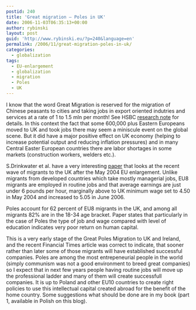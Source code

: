 ```yaml
---
postid: 240
title: 'Great migration – Poles in UK'
date: 2006-11-03T06:35:13+00:00
author: rybinski
layout: post
guid: 'http://www.rybinski.eu/?p=240&language=en'
permalink: /2006/11/great-migration-poles-in-uk/
categories:
  - globalization
tags:
  - EU-enlargement
  - globalization
  - migration
  - Poles
  - UK
---
```

I know that the word Great Migration is reserved for the migration of Chinese peasants to cities and taking jobs in export oriented indutries and services at a rate of 1 to 1.5 mln per month! See HSBC [research note](/uploads/hsbc_on_great_migration.pdf) for details. In this context the fact that some 600,000 plus Eastern Europeans moved to UK and took jobs there may seem a miniscule event on the global scene. But it did have a major positive effect on UK economy (helping to increase potential output and reducing inflation pressures) and in many Central Easter European countries there are labor shortages in some markets (construction workers, welders etc.). 

<!--more-->

S.Drinkwater et al. have a very interesting [paper](/uploads/iza_drinkwater_on_eu_enlargement_and_labor_markets.pdf) that looks at the recent wave of migrants to the UK after the May 2004 EU enlargement. Unlike migrants from developed countries which take mostly managerial jobs, EU8 migrants are employed in routine jobs and that average earnings are just under 6 pounds per hour, marginally above to UK minimum wage set to 4.50 in May 2004 and increased to 5.05 in June 2006.

Poles account for 62 percent of EU8 migrants in the UK, and among all migrants 82% are in the 18-34 age bracket. Paper states that particularly in the case of Poles the type of job and wage compared with level of education indicates very poor return on human capital.

This is a very early stage of the Great Poles Migration to UK and Ireland, and the recent Financial Times article was correct to indicate, that sooner rather than later some of those migrants will have established successful companies. Poles are among the most entrepeneurial people in the world (simply communism was not a good environment to breed great companies) so I expect that in next few years people having routine jobs will move up the professional ladder and many of them will create successfull companies. It is up to Poland and other EU10 countries to create right policies to use this intellectual capital created abroad for the benefit of the home country. Some suggestions what should be done are in my book (part 1, available in Polish on this blog).
